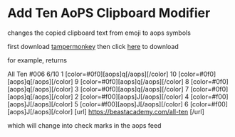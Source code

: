 # Add Ten AoPS Clipboard Modifier
changes the copied clipboard text from emoji to aops symbols

first download [tampermonkey](https://www.tampermonkey.net/)
then click [here](addten.user.js?raw=1)  to download

for example, returns

All Ten #006
6/10
1 [color=#0f0][aops]q[/aops][/color] 10 [color=#0f0][aops]q[/aops][/color] 9 [color=#0f0][aops]q[/aops][/color] 8 [color=#0f0][aops]q[/aops][/color] 3 [color=#0f0][aops]q[/aops][/color] 7 [color=#0f0][aops]q[/aops][/color] 2 [color=#f00][aops]J[/aops][/color] 4 [color=#f00][aops]J[/aops][/color] 5 [color=#f00][aops]J[/aops][/color] 6 [color=#f00][aops]J[/aops][/color] 
[url] https://beastacademy.com/all-ten [/url]

which will change into check marks in the aops feed
